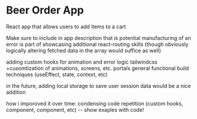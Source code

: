 # Beer Order App
React app that allows users to add items to a cart

 Make sure to include in app description that is potential manufacturing of an error is part of showcasing additional react-routing skills (though obviously logically altering fetched data in the array would suffice as well)
 
 
 adding custom hooks for animation and error logic
 tailwindcss +cusomtization of animations, screens, etc.
 portals
 general functional build techniques (useEffect, state, context, etc)
 
 
 in the future, adding local storage to save user session data would be a nice addition

how i imporoved it over time:
condensing code repetition (custom hooks, <Paginatino /> component, <TextButton /> component, etc) -- show exaples with code!

